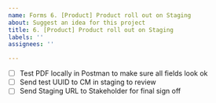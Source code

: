 ```yaml
---
name: Forms 6. [Product] Product roll out on Staging
about: Suggest an idea for this project
title: 6. [Product] Product roll out on Staging
labels: ''
assignees: ''

---
```


- [ ] Test PDF locally in Postman to make sure all fields look ok
- [ ] Send test UUID to CM in staging to review
- [ ] Send Staging URL to Stakeholder for final sign off
